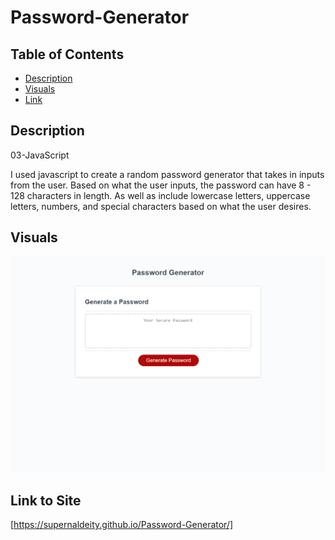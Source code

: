 # Password-Generator
## Table of Contents

* [Description](#description)
* [Visuals](#visuals)
* [Link](#link-to-site)

## Description
03-JavaScript

 I used javascript to create a random password generator that takes in inputs from the user. Based on what the user inputs, the password can have 8 - 128 characters in length. As well as include lowercase letters, uppercase letters, numbers, and special characters based on what the user desires. 

## Visuals
![Screenshot of Page](./Assets/_C__Users_perez_Bootcamp_Password-Generator_Develop_index.html.png)

## Link to Site
[https://supernaldeity.github.io/Password-Generator/]